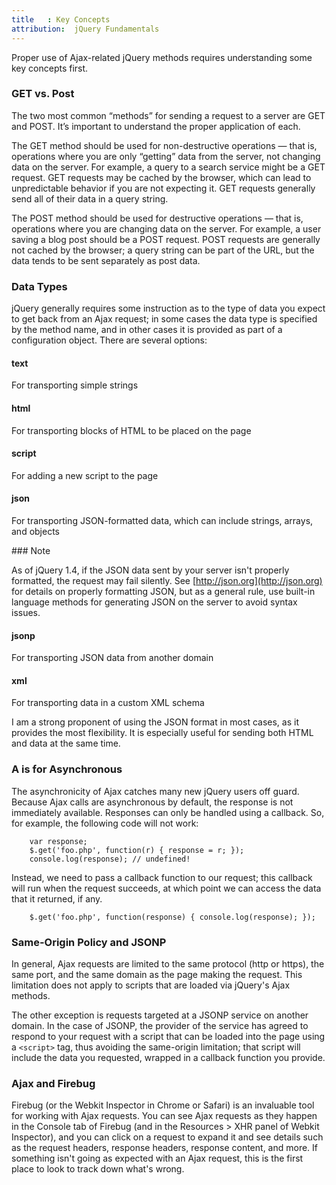 ```yaml
---
title   : Key Concepts
attribution:  jQuery Fundamentals
---
```

Proper use of Ajax-related jQuery methods requires understanding some key
concepts first.

### GET vs. Post

The two most common “methods” for sending a request to a server are GET and
POST.  It’s important to understand the proper application of each.

The GET method should be used for non-destructive operations — that is,
operations where you are only “getting” data from the server, not changing data
on the server.  For example, a query to a search service might be a GET
request.  GET requests may be cached by the browser, which can lead to
unpredictable behavior if you are not expecting it.  GET requests generally
send all of their data in a query string.

The POST method should be used for destructive operations — that is, operations
where you are changing data on the server.  For example, a user saving a blog
post should be a POST request.  POST requests are generally not cached by the
browser; a query string can be part of the URL, but the data tends to be sent
separately as post data.

### Data Types

jQuery generally requires some instruction as to the type of data you expect to
get back from an Ajax request; in some cases the data type is specified by the
method name, and in other cases it is provided as part of a configuration
object. There are several options:

#### text

For transporting simple strings

#### html

For transporting blocks of HTML to be placed on the page

#### script

For adding a new script to the page

#### json

For transporting JSON-formatted data, which can include strings, arrays, and objects

<div class="note">
### Note

As of jQuery 1.4, if the JSON data sent by your server isn't properly
formatted, the request may fail silently.  See
[http://json.org](http://json.org) for details on properly formatting JSON, but
as a general rule, use built-in language methods for generating JSON on the
server to avoid syntax issues.

#### jsonp

For transporting JSON data from another domain

#### xml

For transporting data in a custom XML schema

I am a strong proponent of using the JSON format in most cases, as it provides
the most flexibility. It is especially useful for sending both HTML and data at
the same time.

### A is for Asynchronous

The asynchronicity of Ajax catches many new jQuery users off guard.  Because
Ajax calls are asynchronous by default, the response is not immediately
available.  Responses can only be handled using a callback.  So, for example,
the following code will not work:

```
    var response;
    $.get('foo.php', function(r) { response = r; });
    console.log(response); // undefined!
```

Instead, we need to pass a callback function to our request; this callback will
run when the request succeeds, at which point we can access the data that it
returned, if any.

```
    $.get('foo.php', function(response) { console.log(response); });
```

### Same-Origin Policy and JSONP

In general, Ajax requests are limited to the same protocol (http or https), the
same port, and the same domain as the page making the request.  This limitation
does not apply to scripts that are loaded via jQuery's Ajax methods.

The other exception is requests targeted at a JSONP service on another domain.
In the case of JSONP, the provider of the service has agreed to respond to your
request with a script that can be loaded into the page using a `<script>`
tag, thus avoiding the same-origin limitation; that script will include the
data you requested, wrapped in a callback function you provide.

### Ajax and Firebug

Firebug (or the Webkit Inspector in Chrome or Safari) is an invaluable tool for
working with Ajax requests.  You can see Ajax requests as they happen in the
Console tab of Firebug (and in the Resources > XHR panel of Webkit Inspector),
and you can click on a request to expand it and see details such as the request
headers, response headers, response content, and more.  If something isn't
going as expected with an Ajax request, this is the first place to look to
track down what's wrong.
